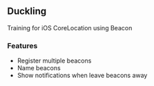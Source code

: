 ## Duckling

Training for iOS CoreLocation using Beacon

### Features

- Register multiple beacons
- Name beacons
- Show notifications when leave beacons away
